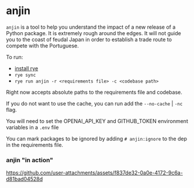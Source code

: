 # anjin

`anjin` is a tool to help you understand the impact of a new release of a Python package.  It is extremely rough around the edges.  It will not guide you to the coast of feudal Japan in order to establish a trade route to compete with the Portuguese.

To run:
- [install rye](https://rye.run/docs/installation)
- `rye sync`
- `rye run anjin -r <requirements file> -c <codebase path>`

Right now accepts absolute paths to the requirements file and codebase.

If you do not want to use the cache, you can run add the `--no-cache` | `-nc` flag.

You will need to set the OPENAI_API_KEY and GITHUB_TOKEN environment variables in a `.env` file

You can mark packages to be ignored by adding `# anjin:ignore` to the dep in the requirements file.

### anjin "in action"

https://github.com/user-attachments/assets/f837de32-0a0e-4172-9c6a-d81bad04528d

